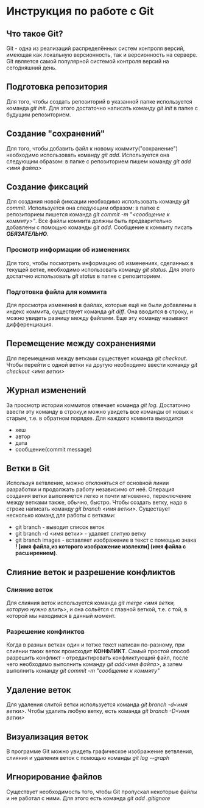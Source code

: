 # Инструкция по работе с Git

## Что такое Git?

Git - одна из реализаций распределённых систем контроля версий, имеющая как локальную версионность, так и версионность на сервере. Git является самой популярной системой контроля версий на сегодняшний день.

## Подготовка репозитория

Для того, чтобы создать репозиторий в указанной папке используется команда *git init*. Для этого достаточно написать команду *git init* в папке с будущим репозиторием.

## Создание "сохранений"

Для того, чтобы добавить файл к новому коммиту("сохранение") необходимо использовать команду *git add*. Используется она следующим образом: в папке с репозиторием пишем команду *git add <имя файла>*

## Создание фиксаций

Для создания новой фиксации необходимо использовать команду *git commit*. Используется она следующим образом: в папке с репозиторием пишется команда *git commit -m "<сообщение к коммиту>"*. Все файлы коммита должны быть предварительно добавлены с помощью команды *git add*. Сообщение к коммиту писать ***ОБЯЗАТЕЛЬНО***.

### Просмотр информации об изменениях

Для того, чтобы посмотреть информацию об изменениях, сделанных в текущей ветке, необходимо использовать команду *git status*. Для этого достатчно использовать *git status* в папке с репозиторием.

### Подготовка файла для коммита

Для просмотра изменений в файлах, которые ещё не были добавлены в индекс коммита, существует команда *git diff*. Она вводится в строку, и можно увидеть разницу между файлами. Еще эту команду называют дифференциация.

## Перемещение между сохранениями

Для перемещения между ветками существует команда *git checkout*. Чтобы перейти с одной ветки на другую необходимо ввести команду *git checkout <имя ветки>*

## Журнал изменений

За просмотр истории коммитов отвечает команда *git log*. Достаточно ввести эту команду в строку,и можно увидеть все команды от новых к старым, т.е. в обратном порядке. Для каждого коммита выводится 
* хеш
* автор
* дата
* сообщение(commit message)

## Ветки в Git

Используя ветвление, можно отклоняться от основной линии разработки и продолжать работу независимо от неё. Операция создания ветки выполняется легко и почти мгновенно, переключение между ветками также, обычно, быстро. Чтобы создать ветку, надо в строке написать команду *git branch <имя ветки>*. Существует несколько команд для работы с ветками:

* git branch - выводит список веток
* git branch -d <имя ветки> - удаляет слитую ветку
* git branch images - вставляет изображение в текст c помощью знака **! [имя файла,из которого изображение извлекли] (имя файла с расширением)**.
 
## Слияние веток и разрешение конфликтов

### Слияние веток

Для слияния веток используется команда *git merge <имя ветки, которую нужно влить>*, и она сольётся с главной веткой, т.е. с той, в которой мы находимся в данный момент.

### Разрешение конфликтов

Когда в разных ветках один и тотже текст написан по-разному, при слиянии таких веток происходит **КОНФЛИКТ**. Самый простой способ разрешить конфликт - отредактировать конфликтующий файл, после чего необходимо выполнить команду *git add<имя файла>*, а затем выполнить команду *git commit -m "сообщение к коммиту"*

## Удаление веток

Для удаления слитой ветки используется команда *git branch -d<имя ветки>*. Чтобы удалить любую ветку, есть команда *git branch -D<имя ветки>*

## Визуализация веток

В программе Git можно увидеть графическое изображение ветвления, слияния и удаления веток с помощью команды *git log --graph*

## Игнорирование файлов

Существует необходимость того, чтобы Git пропускал некоторые файлы и не работал с ними. Для этого есть команда *git add .gitignore*
